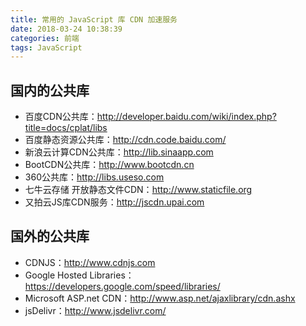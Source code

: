 ```yaml
---
title: 常用的 JavaScript 库 CDN 加速服务
date: 2018-03-24 10:38:39
categories: 前端
tags: JavaScript
---
```

## 国内的公共库

- 百度CDN公共库：http://developer.baidu.com/wiki/index.php?title=docs/cplat/libs
- 百度静态资源公共库：http://cdn.code.baidu.com/
- 新浪云计算CDN公共库：http://lib.sinaapp.com
- BootCDN公共库：http://www.bootcdn.cn
- 360公共库：http://libs.useso.com
- 七牛云存储 开放静态文件CDN：http://www.staticfile.org
- 又拍云JS库CDN服务：http://jscdn.upai.com

## 国外的公共库

- CDNJS：http://www.cdnjs.com
- Google Hosted Libraries：https://developers.google.com/speed/libraries/
- Microsoft ASP.net CDN：http://www.asp.net/ajaxlibrary/cdn.ashx
- jsDelivr：http://www.jsdelivr.com/
